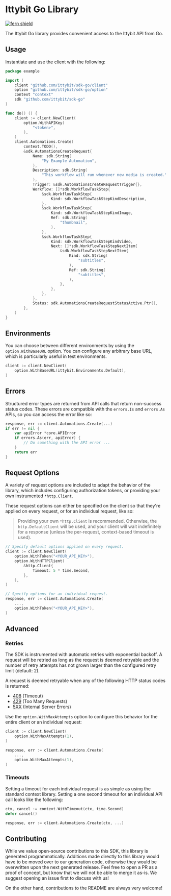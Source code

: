 # Ittybit Go Library

[![fern shield](https://img.shields.io/badge/%F0%9F%8C%BF-Built%20with%20Fern-brightgreen)](https://buildwithfern.com?utm_source=github&utm_medium=github&utm_campaign=readme&utm_source=https%3A%2F%2Fgithub.com%2Fittybit%2Fsdk-go)

The Ittybit Go library provides convenient access to the Ittybit API from Go.

## Usage

Instantiate and use the client with the following:

```go
package example

import (
    client "github.com/ittybit/sdk-go/client"
    option "github.com/ittybit/sdk-go/option"
    context "context"
    sdk "github.com/ittybit/sdk-go"
)

func do() () {
    client := client.NewClient(
        option.WithAPIKey(
            "<token>",
        ),
    )
    client.Automations.Create(
        context.TODO(),
        &sdk.AutomationsCreateRequest{
            Name: sdk.String(
                "My Example Automation",
            ),
            Description: sdk.String(
                "This workflow will run whenever new media is created.",
            ),
            Trigger: &sdk.AutomationsCreateRequestTrigger{},
            Workflow: []*sdk.WorkflowTaskStep{
                &sdk.WorkflowTaskStep{
                    Kind: sdk.WorkflowTaskStepKindDescription,
                },
                &sdk.WorkflowTaskStep{
                    Kind: sdk.WorkflowTaskStepKindImage,
                    Ref: sdk.String(
                        "thumbnail",
                    ),
                },
                &sdk.WorkflowTaskStep{
                    Kind: sdk.WorkflowTaskStepKindVideo,
                    Next: []*sdk.WorkflowTaskStepNextItem{
                        &sdk.WorkflowTaskStepNextItem{
                            Kind: sdk.String(
                                "subtitles",
                            ),
                            Ref: sdk.String(
                                "subtitles",
                            ),
                        },
                    },
                },
            },
            Status: sdk.AutomationsCreateRequestStatusActive.Ptr(),
        },
    )
}
```

## Environments

You can choose between different environments by using the `option.WithBaseURL` option. You can configure any arbitrary base
URL, which is particularly useful in test environments.

```go
client := client.NewClient(
    option.WithBaseURL(ittybit.Environments.Default),
)
```

## Errors

Structured error types are returned from API calls that return non-success status codes. These errors are compatible
with the `errors.Is` and `errors.As` APIs, so you can access the error like so:

```go
response, err := client.Automations.Create(...)
if err != nil {
    var apiError *core.APIError
    if errors.As(err, apiError) {
        // Do something with the API error ...
    }
    return err
}
```

## Request Options

A variety of request options are included to adapt the behavior of the library, which includes configuring
authorization tokens, or providing your own instrumented `*http.Client`.

These request options can either be
specified on the client so that they're applied on every request, or for an individual request, like so:

> Providing your own `*http.Client` is recommended. Otherwise, the `http.DefaultClient` will be used,
> and your client will wait indefinitely for a response (unless the per-request, context-based timeout
> is used).

```go
// Specify default options applied on every request.
client := client.NewClient(
    option.WithToken("<YOUR_API_KEY>"),
    option.WithHTTPClient(
        &http.Client{
            Timeout: 5 * time.Second,
        },
    ),
)

// Specify options for an individual request.
response, err := client.Automations.Create(
    ...,
    option.WithToken("<YOUR_API_KEY>"),
)
```

## Advanced

### Retries

The SDK is instrumented with automatic retries with exponential backoff. A request will be retried as long
as the request is deemed retryable and the number of retry attempts has not grown larger than the configured
retry limit (default: 2).

A request is deemed retryable when any of the following HTTP status codes is returned:

- [408](https://developer.mozilla.org/en-US/docs/Web/HTTP/Status/408) (Timeout)
- [429](https://developer.mozilla.org/en-US/docs/Web/HTTP/Status/429) (Too Many Requests)
- [5XX](https://developer.mozilla.org/en-US/docs/Web/HTTP/Status/500) (Internal Server Errors)

Use the `option.WithMaxAttempts` option to configure this behavior for the entire client or an individual request:

```go
client := client.NewClient(
    option.WithMaxAttempts(1),
)

response, err := client.Automations.Create(
    ...,
    option.WithMaxAttempts(1),
)
```

### Timeouts

Setting a timeout for each individual request is as simple as using the standard context library. Setting a one second timeout for an individual API call looks like the following:

```go
ctx, cancel := context.WithTimeout(ctx, time.Second)
defer cancel()

response, err := client.Automations.Create(ctx, ...)
```

## Contributing

While we value open-source contributions to this SDK, this library is generated programmatically.
Additions made directly to this library would have to be moved over to our generation code,
otherwise they would be overwritten upon the next generated release. Feel free to open a PR as
a proof of concept, but know that we will not be able to merge it as-is. We suggest opening
an issue first to discuss with us!

On the other hand, contributions to the README are always very welcome!